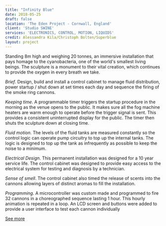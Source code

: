 ```yaml
---
title: "Infinity Blue"
date: 2018-05-25
draft: false
location: 'The Eden Project - Cornwall, England'
client: 'Studio SWINE'
services: 'ELECTRONICS, CONTROL, MOTION, LIQUIDS'
credit: Alessandra Kila/Christoph Bolten/Superblue
layout: project
---
```


Standing 8m high and weighing 20 tonnes, an immersive installation that pays homage to the cyanobacteria, one of the world's smallest living beings. The sculpture is a monument to their vital creation, which continues to provide the oxygen in every breath we take.

*Brief*. Design, build and install a control cabinet to manage fluid distribution, power startup / shut down at set times each day and sequence the firing of the smoke ring cannons.

*Keeping time*. A programmable timer triggers the startup procedure in the morning as the venue opens to the public. It makes sure all the fog machine heaters are warm enough to operate before the trigger signal is sent. This provides a consistent uninterrupted display for the public. The timer then shuts the sculpture down at closing time.

*Fluid motion*. The levels of the fluid tanks are measured constantly so the control logic can operate pump circuitry to top up the internal tanks. The logic is designed to top up the tank as infrequently as possible to keep the noise to a minimum.

*Electrical Design*. This permanent installation was designed for a 10 year service life. The control cabinet was designed to provide easy access to the electrical system for testing and diagnosis by a technician.

*Sense of smell*. The control cabinet also timed the release of scents into the cannons allowing layers of distinct aromas to fill the installation.

*Programming*. A microcontroller was custom made and programmed to fire 32 cannons in a choreographed sequence lasting 1 hour. This hourly animation is repeated in a loop. An LCD screen and buttons were added to provide a user interface to test each cannon individually

[See more](https://www.edenproject.com/visit/things-to-do/infinity-blue)
